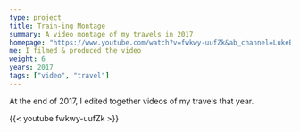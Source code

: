 ```yaml
---
type: project
title: Train-ing Montage
summary: A video montage of my travels in 2017
homepage: "https://www.youtube.com/watch?v=fwkwy-uufZk&ab_channel=LukeBlaney"
me: I filmed & produced the video
weight: 6
years: 2017
tags: ["video", "travel"]
---
```

At the end of 2017, I edited together videos of my travels that year.

{{< youtube fwkwy-uufZk >}}
